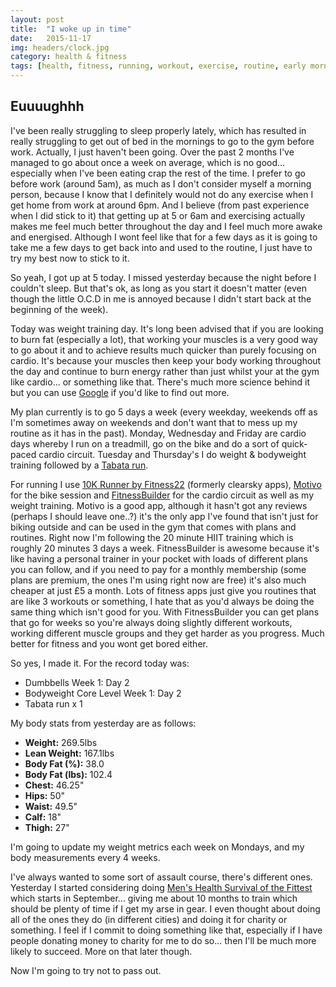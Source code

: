 ```yaml
---
layout: post
title:  "I woke up in time"
date:   2015-11-17
img: headers/clock.jpg
category: health & fitness
tags: [health, fitness, running, workout, exercise, routine, early morning, diet, food, weight, body fat]
---
```


## Euuuughhh
I've been really struggling to sleep properly lately, which has resulted in really struggling to get out of bed in the mornings to go to the gym before work. Actually, I just haven't been going. Over the past 2 months I've managed to go about once a week on average, which is no good... especially when I've been eating crap the rest of the time. I prefer to go before work (around 5am), as much as I don't consider myself a morning person, because I know that I definitely would not do any exercise when I get home from work at around 6pm. And I believe (from past experience when I did stick to it) that getting up at 5 or 6am and exercising actually makes me feel much better throughout the day and I feel much more awake and energised. Although I wont feel like that for a few days as it is going to take me a few days to get back into and used to the routine, I just have to try my best now to stick to it.

So yeah, I got up at 5 today. I missed yesterday because the night before I couldn't sleep. But that's ok, as long as you start it doesn't matter (even though the little O.C.D in me is annoyed because I didn't start back at the beginning of the week).

Today was weight training day. It's long been advised that if you are looking to burn fat (especially a lot), that working your muscles is a very good way to go about it and to achieve results much quicker than purely focusing on cardio. It's because your muscles then keep your body working throughout the day and continue to burn energy rather than just whilst your at the gym like cardio... or something like that. There's much more science behind it but you can use [Google](http://google.co.uk) if you'd like to find out more.

My plan currently is to go 5 days a week (every weekday, weekends off as I'm sometimes away on weekends and don't want that to mess up my routine as it has in the past). Monday, Wednesday and Friday are cardio days whereby I run on a treadmill, go on the bike and do a sort of quick-paced cardio circuit. Tuesday and Thursday's I do weight & bodyweight training followed by a [Tabata run](https://en.wikipedia.org/wiki/High-intensity_interval_training).

For running I use [10K Runner by Fitness22](https://itunes.apple.com/gb/app/10k-runner-0-to-5k-to-10k/id456591673?mt=8) (formerly clearsky apps), [Motivo](https://itunes.apple.com/us/app/motivo-cycling-turbo-training/id578208463?mt=8) for the bike session and [FitnessBuilder](https://itunes.apple.com/gb/app/fitnessbuilder/id306287984?mt=8) for the cardio circuit as well as my weight training. Motivo is a good app, although it hasn't got any reviews (perhaps I should leave one..?) it's the only app I've found that isn't just for biking outside and can be used in the gym that comes with plans and routines. Right now I'm following the 20 minute HIIT training which is roughly 20 minutes 3 days a week. FitnessBuilder is awesome because it's like having a personal trainer in your pocket with loads of different plans you can follow, and if you need to pay for a monthly membership (some plans are premium, the ones I'm using right now are free) it's also much cheaper at just £5 a month. Lots of fitness apps just give you routines that are like 3 workouts or something, I hate that as you'd always be doing the same thing which isn't good for you. With FitnessBuilder you can get plans that go for weeks so you're always doing slightly different workouts, working different muscle groups and they get harder as you progress. Much better for fitness and you wont get bored either.

So yes, I made it. For the record today was:

* Dumbbells Week 1: Day 2
* Bodyweight Core Level Week 1: Day 2
* Tabata run x 1

My body stats from yesterday are as follows:

* <strong>Weight:</strong> 269.5lbs
* <strong>Lean Weight:</strong> 167.1lbs
* <strong>Body Fat (%):</strong> 38.0
* <strong>Body Fat (lbs):</strong> 102.4
* <strong>Chest:</strong> 46.25"
* <strong>Hips:</strong> 50"
* <strong>Waist:</strong> 49.5"
* <strong>Calf:</strong> 18"
* <strong>Thigh:</strong> 27"

I'm going to update my weight metrics each week on Mondays, and my body measurements every 4 weeks.

I've always wanted to some sort of assault course, there's different ones. Yesterday I started considering doing [Men's Health Survival of the Fittest](http://www.mhsurvival.co.uk) which starts in September... giving me about 10 months to train which should be plenty of time if I get my arse in gear. I even thought about doing all of the ones they do (in different cities) and doing it for charity or something. I feel if I commit to doing something like that, especially if I have people donating money to charity for me to do so... then I'll be much more likely to succeed. More on that later though.

Now I'm going to try not to pass out.